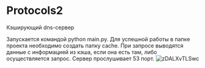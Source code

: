 # Protocols2
Кэширующий dns-сервер

Запускается командой python main.py. Для успешной работы в папке проекта необходимо создать папку cache. 
При запросе выводятся данные с информацией из кэша, если она есть там, либо осуществляется запрос. Сервер прослушивает 53 порт. 
![zDALXvTLSwc](https://user-images.githubusercontent.com/95567815/186881618-d7934dae-a295-4cee-99a7-1242aa148cfa.jpg)
